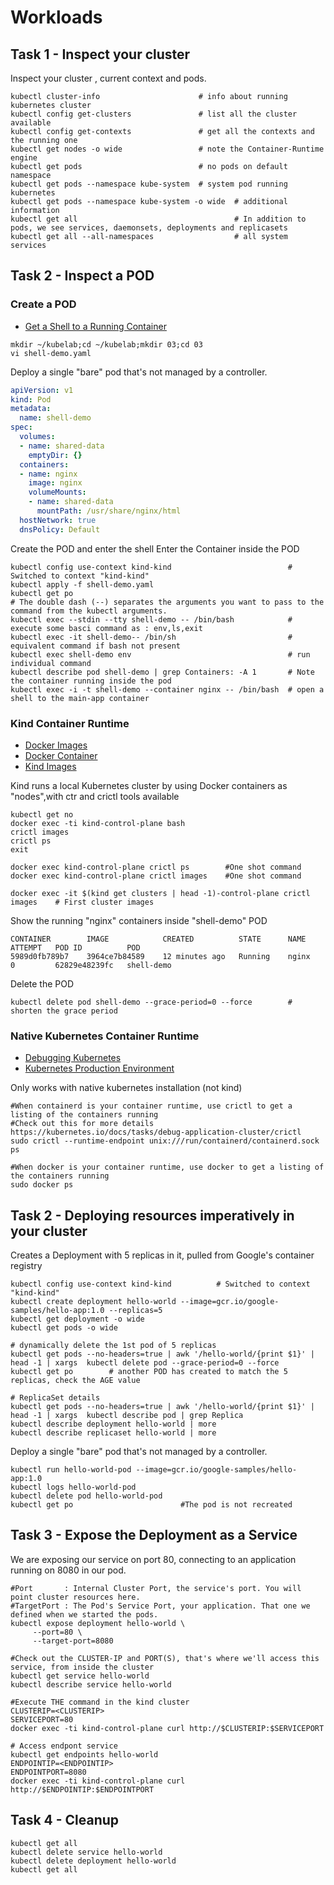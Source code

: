 # Workloads

## Task 1 - Inspect your cluster

Inspect your cluster , current context and pods.

```
kubectl cluster-info                      # info about running kubernetes cluster
kubectl config get-clusters               # list all the cluster available
kubectl config get-contexts               # get all the contexts and the running one
kubectl get nodes -o wide                 # note the Container-Runtime engine
kubectl get pods                          # no pods on default namespace
kubectl get pods --namespace kube-system  # system pod running kubernetes
kubectl get pods --namespace kube-system -o wide  # additional information
kubectl get all                                   # In addition to pods, we see services, daemonsets, deployments and replicasets
kubectl get all --all-namespaces                  # all system services
```

## Task 2 - Inspect a POD

### Create a POD

- [Get a Shell to a Running Container](https://kubernetes.io/docs/tasks/debug/debug-application/get-shell-running-container/)

```
mkdir ~/kubelab;cd ~/kubelab;mkdir 03;cd 03
vi shell-demo.yaml
```

Deploy a single "bare" pod that's not managed by a controller.

```yaml
apiVersion: v1
kind: Pod
metadata:
  name: shell-demo
spec:
  volumes:
  - name: shared-data
    emptyDir: {}
  containers:
  - name: nginx
    image: nginx
    volumeMounts:
    - name: shared-data
      mountPath: /usr/share/nginx/html
  hostNetwork: true
  dnsPolicy: Default
```

Create the POD and enter the shell
Enter the Container inside the POD

```
kubectl config use-context kind-kind                          # Switched to context "kind-kind"
kubectl apply -f shell-demo.yaml
kubectl get po
# The double dash (--) separates the arguments you want to pass to the command from the kubectl arguments.
kubectl exec --stdin --tty shell-demo -- /bin/bash            # execute some basci command as : env,ls,exit
kubectl exec -it shell-demo-- /bin/sh                         # equivalent command if bash not present
kubectl exec shell-demo env                                   # run individual command
kubectl describe pod shell-demo | grep Containers: -A 1       # Note the container running inside the pod
kubectl exec -i -t shell-demo --container nginx -- /bin/bash  # open a shell to the main-app container
```

### Kind Container Runtime

- [Docker Images](https://stackoverflow.com/questions/60487792/kind-cluster-how-to-see-docker-images-that-are-loaded)
- [Docker Container](https://github.com/kubernetes-sigs/kind/issues/1869)
- [Kind Images](https://kind.sigs.k8s.io/docs/user/quick-start/#building-images)

Kind runs a local Kubernetes cluster by using Docker containers as "nodes",with ctr and crictl tools available

```
kubectl get no
docker exec -ti kind-control-plane bash
crictl images
crictl ps
exit

docker exec kind-control-plane crictl ps        #One shot command
docker exec kind-control-plane crictl images    #One shot command

docker exec -it $(kind get clusters | head -1)-control-plane crictl images    # First cluster images
```

Show the running "nginx" containers inside "shell-demo" POD

```
CONTAINER        IMAGE            CREATED          STATE      NAME     ATTEMPT   POD ID          POD
5989d0fb789b7    3964ce7b84589    12 minutes ago   Running    nginx    0         62829e48239fc   shell-demo
```

Delete the POD

```
kubectl delete pod shell-demo --grace-period=0 --force        # shorten the grace period
```

### Native Kubernetes Container Runtime

- [Debugging Kubernetes](https://kubernetes.io/docs/tasks/debug/debug-cluster/crictl/)
- [Kubernetes Production Environment](https://kubernetes.io/docs/setup/production-environment/tools/kubeadm/install-kubeadm/)

Only works with native kubernetes installation (not kind)

```
#When containerd is your container runtime, use crictl to get a listing of the containers running
#Check out this for more details https://kubernetes.io/docs/tasks/debug-application-cluster/crictl
sudo crictl --runtime-endpoint unix:///run/containerd/containerd.sock ps

#When docker is your container runtime, use docker to get a listing of the containers running
sudo docker ps
```

## Task 2 - Deploying resources imperatively in your cluster

Creates a Deployment with 5 replicas in it, pulled from Google's container registry

```
kubectl config use-context kind-kind          # Switched to context "kind-kind"
kubectl create deployment hello-world --image=gcr.io/google-samples/hello-app:1.0 --replicas=5
kubectl get deployment -o wide
kubectl get pods -o wide

# dynamically delete the 1st pod of 5 replicas
kubectl get pods --no-headers=true | awk '/hello-world/{print $1}' | head -1 | xargs  kubectl delete pod --grace-period=0 --force
kubectl get po        # another POD has created to match the 5 replicas, check the AGE value

# ReplicaSet details
kubectl get pods --no-headers=true | awk '/hello-world/{print $1}' | head -1 | xargs  kubectl describe pod | grep Replica
kubectl describe deployment hello-world | more
kubectl describe replicaset hello-world | more
```

Deploy a single "bare" pod that's not managed by a controller.

```
kubectl run hello-world-pod --image=gcr.io/google-samples/hello-app:1.0
kubectl logs hello-world-pod
kubectl delete pod hello-world-pod
kubectl get po                        #The pod is not recreated
```

## Task 3 - Expose the Deployment as a Service

We are exposing our service on port 80, connecting to an application running on 8080 in our pod.

```
#Port       : Internal Cluster Port, the service's port. You will point cluster resources here.
#TargetPort : The Pod's Service Port, your application. That one we defined when we started the pods.
kubectl expose deployment hello-world \
     --port=80 \
     --target-port=8080

#Check out the CLUSTER-IP and PORT(S), that's where we'll access this service, from inside the cluster
kubectl get service hello-world
kubectl describe service hello-world

#Execute THE command in the kind cluster
CLUSTERIP=<CLUSTERIP>
SERVICEPORT=80
docker exec -ti kind-control-plane curl http://$CLUSTERIP:$SERVICEPORT

# Access endpont service
kubectl get endpoints hello-world
ENDPOINTIP=<ENDPOINTIP>
ENDPOINTPORT=8080
docker exec -ti kind-control-plane curl http://$ENDPOINTIP:$ENDPOINTPORT
```

## Task 4 - Cleanup

```
kubectl get all
kubectl delete service hello-world
kubectl delete deployment hello-world
kubectl get all
```
